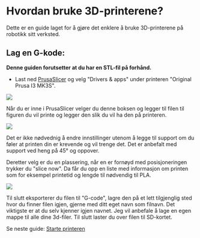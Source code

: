 # Hvordan bruke 3D-printerene?

Dette er en guide laget for å gjøre det enklere å bruke 3D-printerene på robotikk sitt verksted.

## Lag en G-kode:

**Denne guiden forutsetter at du har en STL-fil på forhånd.**

- Last ned <a href="https://www.prusa3d.com/drivers/" target="_blank">PrusaSlicer</a> og velg "Drivers & apps" under printeren "Original Prusa I3 MK3S".

![](bilder/Merknad%202020-01-16%20132410.png)

Når du er inne i PrusaSlicer velger du denne boksen og legger til filen til figuren du vil printe og legger den slik du vil ha den på printeren. 

![](https://raw.githubusercontent.com/robotikklinja/3d-printere/master/bilder/Merknad2020-01-16133044.png)  

Det er ikke  nødvednig å endre innstillinger utenom å legge til support om du føler at printen din er krevende og vil trenge det. Det er anbefalt med support ved heng på 45° og oppover.

Deretter velg er du en plassering, når en er fornøyd med posisjoneringen trykker du "slice now". Da får du opp en liste med informasjon om printen som for eksempel printetid og lengde til nødvendig til PLA.

![](https://raw.githubusercontent.com/robotikklinja/3d-printere/master/bilder/Merknad2020-01-16134425.png) 

Til slutt eksporterer du filen til "G-code", lagre den på et lett tilgjenglig sted hvor du finner filen igjen, gjerne med ditt eget navn som filnavn. Det viktigste er at du selv kjenner igjen navnet. Jeg vil anbefale å lage en egen mappe til alle dine 3d-filer. Til slutt laster du over filen til SD-kortet.

Se neste guide: [Starte printeren](https://github.com/robotikklinja/3d-printere/blob/master/Guide/Starte%20printeren.md)
